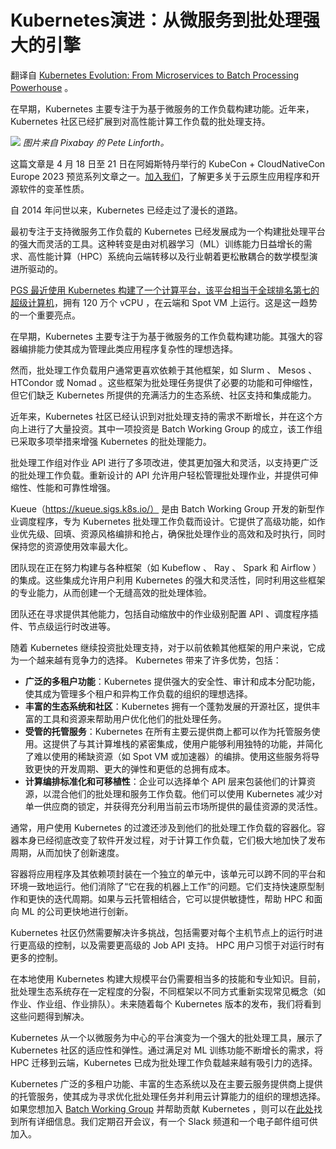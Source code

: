 # Kubernetes演进：从微服务到批处理强大的引擎

翻译自 [Kubernetes Evolution: From Microservices to Batch Processing Powerhouse](https://thenewstack.io/kubernetes-evolution-from-microservices-to-batch-processing-powerhouse/) 。

在早期，Kubernetes 主要专注于为基于微服务的工作负载构建功能。近年来，Kubernetes 社区已经扩展到对高性能计算工作负载的批处理支持。

![](https://cdn.thenewstack.io/media/2023/04/8170d197-dna-869109_1280-1024x768.jpg)
*图片来自 Pixabay 的 Pete Linforth。*

这篇文章是 4 月 18 日至 21 日在阿姆斯特丹举行的 KubeCon + CloudNativeCon Europe 2023 预览系列文章之一。[加入我们](https://github.com/kubernetes/community/tree/master/wg-batch)，了解更多关于云原生应用程序和开源软件的变革性质。

自 2014 年问世以来，Kubernetes 已经走过了漫长的道路。

最初专注于支持微服务工作负载的 Kubernetes 已经发展成为一个构建批处理平台的强大而灵活的工具。这种转变是由对机器学习（ML）训练能力日益增长的需求、高性能计算（HPC）系统向云端转移以及行业朝着更松散耦合的数学模型演进所驱动的。

[PGS 最近使用 Kubernetes 构建了一个计算平台，该平台相当于全球排名第七的超级计算机](https://www.pgs.com/company/newsroom/news/industry-insights--hpc-in-the-cloud/)，拥有 120 万个 vCPU ，在云端和 Spot VM 上运行。这是这一趋势的一个重要亮点。

在早期，Kubernetes 主要专注于为基于微服务的工作负载构建功能。其强大的容器编排能力使其成为管理此类应用程序复杂性的理想选择。

然而，批处理工作负载用户通常更喜欢依赖于其他框架，如 Slurm 、 Mesos 、 HTCondor 或 Nomad 。这些框架为批处理任务提供了必要的功能和可伸缩性，但它们缺乏 Kubernetes 所提供的充满活力的生态系统、社区支持和集成能力。

近年来，Kubernetes 社区已经认识到对批处理支持的需求不断增长，并在这个方向上进行了大量投资。其中一项投资是 Batch Working Group 的成立，该工作组已采取多项举措来增强 Kubernetes 的批处理能力。

批处理工作组对作业 API 进行了多项改进，使其更加强大和灵活，以支持更广泛的批处理工作负载。重新设计的 API 允许用户轻松管理批处理作业，并提供可伸缩性、性能和可靠性增强。

Kueue（https://kueue.sigs.k8s.io/） 是由 Batch Working Group 开发的新型作业调度程序，专为 Kubernetes 批处理工作负载而设计。它提供了高级功能，如作业优先级、回填、资源风格编排和抢占，确保批处理作业的高效和及时执行，同时保持您的资源使用效率最大化。

团队现在正在努力构建与各种框架（如 Kubeflow 、 Ray 、 Spark 和 Airflow ）的集成。这些集成允许用户利用 Kubernetes 的强大和灵活性，同时利用这些框架的专业能力，从而创建一个无缝高效的批处理体验。

团队还在寻求提供其他能力，包括自动缩放中的作业级别配置 API 、调度程序插件、节点级运行时改进等。

随着 Kubernetes 继续投资批处理支持，对于以前依赖其他框架的用户来说，它成为一个越来越有竞争力的选择。 Kubernetes 带来了许多优势，包括：

* **广泛的多租户功能**：Kubernetes 提供强大的安全性、审计和成本分配功能，使其成为管理多个租户和异构工作负载的组织的理想选择。
* **丰富的生态系统和社区**：Kubernetes 拥有一个蓬勃发展的开源社区，提供丰富的工具和资源来帮助用户优化他们的批处理任务。
* **受管的托管服务**：Kubernetes 在所有主要云提供商上都可以作为托管服务使用。这提供了与其计算堆栈的紧密集成，使用户能够利用独特的功能，并简化了难以使用的稀缺资源（如 Spot VM 或加速器）的编排。使用这些服务将导致更快的开发周期、更大的弹性和更低的总拥有成本。
* **计算编排标准化和可移植性**：企业可以选择单个 API 层来包装他们的计算资源，以混合他们的批处理和服务工作负载。他们可以使用 Kubernetes 减少对单一供应商的锁定，并获得充分利用当前云市场所提供的最佳资源的灵活性。

通常，用户使用 Kubernetes 的过渡还涉及到他们的批处理工作负载的容器化。容器本身已经彻底改变了软件开发过程，对于计算工作负载，它们极大地加快了发布周期，从而加快了创新速度。

容器将应用程序及其依赖项封装在一个独立的单元中，该单元可以跨不同的平台和环境一致地运行。他们消除了“它在我的机器上工作”的问题。它们支持快速原型制作和更快的迭代周期。如果与云托管相结合，它可以提供敏捷性，帮助 HPC 和面向 ML 的公司更快地进行创新。

Kubernetes 社区仍然需要解决许多挑战，包括需要对每个主机节点上的运行时进行更高级的控制，以及需要更高级的 Job API 支持。 HPC 用户习惯于对运行时有更多的控制。

在本地使用 Kubernetes 构建大规模平台仍需要相当多的技能和专业知识。目前，批处理生态系统存在一定程度的分裂，不同框架以不同方式重新实现常见概念（如作业、作业组、作业排队）。未来随着每个 Kubernetes 版本的发布，我们将看到这些问题得到解决。

Kubernetes 从一个以微服务为中心的平台演变为一个强大的批处理工具，展示了 Kubernetes 社区的适应性和弹性。通过满足对 ML 训练功能不断增长的需求，将 HPC 迁移到云端，Kubernetes 已成为批处理工作负载越来越有吸引力的选择。

Kubernetes 广泛的多租户功能、丰富的生态系统以及在主要云服务提供商上提供的托管服务，使其成为寻求优化批处理任务并利用云计算能力的组织的理想选择。如果您想加入 [Batch Working Group](https://github.com/kubernetes/community/tree/master/wg-batch) 并帮助贡献 Kubernetes ，则可以在[此处](https://github.com/kubernetes/community/blob/master/wg-batch/README.md)找到所有详细信息。我们定期召开会议，有一个 Slack 频道和一个电子邮件组可供加入。